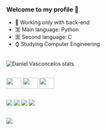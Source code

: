### Welcome to my profile 🔱





- 👝 Working only with back-end
- 🈺 Main language: Python
- 🈺 Second language: C
- ⌚ Studying Computer Engineering

##

![Daniel Vasconcelos stats](https://github-readme-stats.vercel.app/api?username=danbasco&show_icons=true&theme=dracula)

##

<div style="display: inline_blocks">

  <img align="center" height="30" width="40" src="https://cdn.jsdelivr.net/gh/devicons/devicon/icons/c/c-original.svg" />
  <img align="center" height="30" width="40" src="https://cdn.jsdelivr.net/gh/devicons/devicon/icons/python/python-original.svg" />
  <img align="center" height="30" width="40" src="https://cdn.jsdelivr.net/gh/devicons/devicon/icons/vscode/vscode-original.svg" />

</div>

##

<a href="https://discord.gg/9w2ba2UgFj" target ="_blank"><img src="https://img.shields.io/badge/Discord-7289DA?style=for-the-badge&logo=discord&logoColor=white" target ="_blank"></a>
<a href="https://www.instagram.com/danvasconceloss/" target ="_blank"><img src="https://img.shields.io/badge/Instagram-E4405F?style=for-the-badge&logo=instagram&logoColor=white" target ="_blank"></a>
<img src="https://img.shields.io/badge/Python-3776AB?style=for-the-badge&logo=python&logoColor=white" target ="_blank"></a>
<a href="https://twitter.com/danbascou" target ="_blank"><img src="https://img.shields.io/badge/Twitter-1DA1F2?style=for-the-badge&logo=twitter&logoColor=white" target ="_blank"></a>


##

<img align="center" src="https://media.tenor.com/asJFBWDay04AAAAd/anime-aesthetic.gif" />
